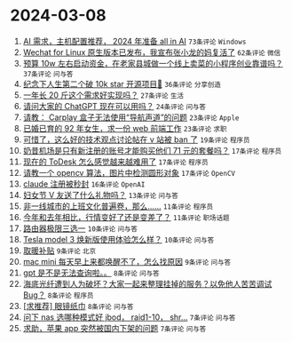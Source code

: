 # 2024-03-08

1. [AI 需求，主机配置推荐， 2024 年准备 all in AI](https://www.v2ex.com/t/1021687) `73条评论` `Windows`
1. [Wechat for Linux 原生版本已发布，我宣布张小龙的妈复活了](https://www.v2ex.com/t/1021682) `62条评论` `微信`
1. [预算 10w 左右启动资金，在老家县城做一个线上卖菜的小程序创业靠谱吗？](https://www.v2ex.com/t/1021759) `37条评论` `问与答`
1. [纪念下人生第二个破 10k star 开源项目🎉](https://www.v2ex.com/t/1021705) `36条评论` `分享创造`
1. [一年长 20 斤这个需求好实现吗？](https://www.v2ex.com/t/1021751) `27条评论` `生活`
1. [请问大家的 ChatGPT 现在可以用吗？](https://www.v2ex.com/t/1021675) `24条评论` `问与答`
1. [请教： Carplay 盒子无法使用“导航声道”的问题](https://www.v2ex.com/t/1021680) `23条评论` `Apple`
1. [已婚已育的 92 年女生，求一份 web 前端工作](https://www.v2ex.com/t/1021662) `23条评论` `求职`
1. [可惜了，这么好的技术观点讨论帖在 v 站被 ban 了](https://www.v2ex.com/t/1021765) `19条评论` `程序员`
1. [奶昔机场是只有新注册的账号才能购买他们 71 元的套餐吗？](https://www.v2ex.com/t/1021762) `17条评论` `程序员`
1. [现在的 ToDesk 怎么感觉越来越难用了](https://www.v2ex.com/t/1021743) `17条评论` `程序员`
1. [请教一个 opencv 算法，图片中检测圆形对象](https://www.v2ex.com/t/1021666) `17条评论` `OpenCV`
1. [claude 注册被秒封](https://www.v2ex.com/t/1021711) `16条评论` `OpenAI`
1. [妇女节 V 友送了什么礼物吗？](https://www.v2ex.com/t/1021717) `13条评论` `问与答`
1. [非一线城市的上班文化普遍卷，那么……](https://www.v2ex.com/t/1021757) `11条评论` `程序员`
1. [今年和去年相比，行情变好了还是变差了？](https://www.v2ex.com/t/1021672) `11条评论` `职场话题`
1. [路由器极限三选一](https://www.v2ex.com/t/1021773) `10条评论` `问与答`
1. [Tesla model 3 焕新版使用体验怎么样？](https://www.v2ex.com/t/1021667) `10条评论` `问与答`
1. [取暖补贴](https://www.v2ex.com/t/1021671) `9条评论` `北京`
1. [mac mini 每天早上来都唤醒不了，怎么找原因](https://www.v2ex.com/t/1021664) `9条评论` `问与答`
1. [gpt 是不是无法查询啦。。](https://www.v2ex.com/t/1021786) `8条评论` `问与答`
1. [海底光纤遭到人为破坏？大家一起来整理挂掉的服务？以免他人苦苦调试 Bug？](https://www.v2ex.com/t/1021764) `8条评论` `程序员`
1. [[求推荐] 眼镜纸巾](https://www.v2ex.com/t/1021729) `8条评论` `问与答`
1. [问下 nas 选哪种模式好 jbod， raid1-10， shr...](https://www.v2ex.com/t/1021684) `7条评论` `问与答`
1. [求助，苹果 app 突然被国内下架的问题](https://www.v2ex.com/t/1021663) `7条评论` `问与答`
